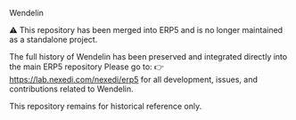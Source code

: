 Wendelin

⚠️ This repository has been merged into ERP5 and is no longer maintained as a standalone project.

The full history of Wendelin has been preserved and integrated directly into the main ERP5 repository
Please go to:
👉 https://lab.nexedi.com/nexedi/erp5
for all development, issues, and contributions related to Wendelin.

This repository remains for historical reference only.